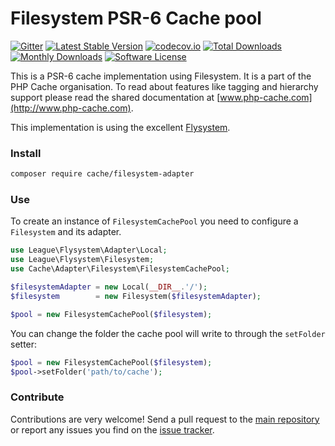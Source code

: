 # Filesystem PSR-6 Cache pool 
[![Gitter](https://badges.gitter.im/php-cache/cache.svg)](https://gitter.im/php-cache/cache?utm_source=badge&utm_medium=badge&utm_campaign=pr-badge)
[![Latest Stable Version](https://poser.pugx.org/cache/filesystem-adapter/v/stable)](https://packagist.org/packages/cache/filesystem-adapter)
[![codecov.io](https://codecov.io/github/php-cache/filesystem-adapter/coverage.svg?branch=master)](https://codecov.io/github/php-cache/filesystem-adapter?branch=master)
[![Total Downloads](https://poser.pugx.org/cache/filesystem-adapter/downloads)](https://packagist.org/packages/cache/filesystem-adapter)
[![Monthly Downloads](https://poser.pugx.org/cache/filesystem-adapter/d/monthly.png)](https://packagist.org/packages/cache/filesystem-adapter)
[![Software License](https://img.shields.io/badge/license-MIT-brightgreen.svg?style=flat-square)](LICENSE)

This is a PSR-6 cache implementation using Filesystem. It is a part of the PHP Cache organisation. To read about 
features like tagging and hierarchy support please read the shared documentation at [www.php-cache.com](http://www.php-cache.com). 

This implementation is using the excellent [Flysystem](http://flysystem.thephpleague.com/).

### Install

```bash
composer require cache/filesystem-adapter
```

### Use

To create an instance of `FilesystemCachePool` you need to configure a `Filesystem` and its adapter. 

```php
use League\Flysystem\Adapter\Local;
use League\Flysystem\Filesystem;
use Cache\Adapter\Filesystem\FilesystemCachePool;

$filesystemAdapter = new Local(__DIR__.'/');
$filesystem        = new Filesystem($filesystemAdapter);

$pool = new FilesystemCachePool($filesystem);
```

You can change the folder the cache pool will write to through the `setFolder` setter:

```php
$pool = new FilesystemCachePool($filesystem);
$pool->setFolder('path/to/cache');
```

### Contribute

Contributions are very welcome! Send a pull request to the [main repository](https://github.com/php-cache/cache) or 
report any issues you find on the [issue tracker](http://issues.php-cache.com).

